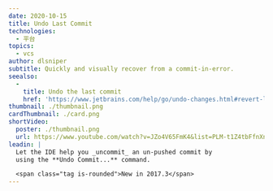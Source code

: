 ```yaml
---
date: 2020-10-15
title: Undo Last Commit
technologies:
  - 平台
topics:
  - vcs
author: dlsniper
subtitle: Quickly and visually recover from a commit-in-error.
seealso:
  - 
    title: Undo the last commit
    href: 'https://www.jetbrains.com/help/go/undo-changes.html#revert-last-commit'
thumbnail: ./thumbnail.png
cardThumbnail: ./card.png
shortVideo:
  poster: ./thumbnail.png
  url: https://www.youtube.com/watch?v=JZo4V65FmK4&list=PLM-t1Z4tbFfnXnghmtk6WVz10_pivOw25&index=35&t=0s
leadin: |
  Let the IDE help you _uncommit_ an un-pushed commit by
  using the **Undo Commit...** command.

  <span class="tag is-rounded">New in 2017.3</span>
---
```


